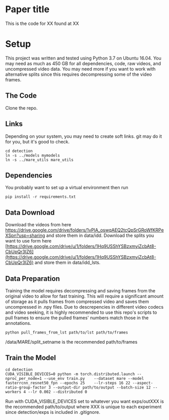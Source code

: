 # Paper title

This is the code for XX found at XX


# Setup
This project was written and tested using Python 3.7 on Ubuntu 16.04.  You may need as much as 450 GB for all dependencies, code, raw videos, and uncompressed video data. You may need more if you want to work with alternative splits since this requires decompressing some of the video frames.

##  The Code
Clone the repo.

##  Links
Depending on your system, you may need to create soft links. git may do it for you, but it's good to check.

    cd detection
    ln -s ../models mymodels
    ln -s ../mare_utils mare_utils

##  Dependencies
You probably want to set up a virtual environment then run

    pip install -r requirements.txt

##  Data Download
Download the videos from here https://drive.google.com/drive/folders/1vPlA_oswqAEQ2tcQpSrGRoWfKRPeXSpn?usp=sharing and store them in data/idd. Download the splits you want to use form here [https://drive.google.com/drive/u/1/folders/1Hq9USShYSBzxmyiZcbAt8-CbUpQr3IZ6](https://drive.google.com/drive/u/1/folders/1Hq9USShYSBzxmyiZcbAt8-CbUpQr3IZ6) and store them in data/idd_lsts. 

## Data Preparation
Training the model requires decompressing and saving frames from the original video to allow for fast training. This will require a significant amount of storage as it pulls frames from compressed video and saves them uncompressed in .npy files. Due to descrepencies in different video codecs and video seeking, it is highly recommended to use this repo's scripts to pull frames to ensure the pulled frames' numbers match those in the annotations.

    python pull_frames_from_lst path/to/lst path/to/frames

/data/MARE/split_setname is the recommended path/to/frames

## Train the Model

    cd detection
    CUDA_VISIBLE_DEVICES=0 python -m torch.distributed.launch --nproc_per_node=1 --use_env train.py    --dataset mare --model fasterrcnn_resnet50_fpn --epochs 25    --lr-steps 16 22 --aspect-ratio-group-factor 3 --output-dir path/to/output --batch-size 12 --workers 4 --lr 0.002 --distributed 0
Run with CUDA_VISIBLE_DEVICES set to whatever you want
exps/outXXX is the recommended path/to/output where XXX is unique to each experiment since detection/exps is included in .gitignore.
